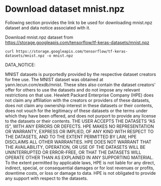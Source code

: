 # Download dataset mnist.npz

Following section provides the link to be used for downloading mnist.npz dataset and data notice associated with it. 

Download mnist.npz dataset from https://storage.googleapis.com/tensorflow/tf-keras-datasets/mnist.npz

`curl https://storage.googleapis.com/tensorflow/tf-keras-datasets/mnist.npz -o mnist.npz`


DATA_NOTICE: 

MNIST datasets is purportedly provided by the respective dataset creators for free use. The MNIST dataset was obtained at yann.lecun.com/exdb/mnist.  These sites also contain the dataset creators’ offer for others to use the datasets and do not impose any relevant restrictions on that use.  Hewlett Packard Enterprise Company (HPE) does not claim any affiliation with the creators or providers of these datasets, does not claim any ownership interest in these datasets or their contents, does not vouch for the legitimacy of these datasets or the terms under which they have been offered, and does not purport to provide any license to the datasets or their contents.  THE USER ACCEPTS THE DATASETS “AS IS”, WITH ANY ERRORS OR DEFECTS.  HPE MAKES NO REPRESENTATION OR WARRANTY, EXPRESS OR IMPLIED, OF ANY KIND WITH RESPECT TO THE DATASETS, AND TO THE EXTENT PERMITTED BY LAW, HPE DISCLAIMS ALL OTHER WARRANTIES.  HPE DOES NOT WARRANT THAT THE AVAILABILITY, OPERATION, OR USE OF THE DATASETS WILL BE UNINTERRUPTED OR ERROR-FREE, OR THAT THE DATASETS WILL OPERATE OTHER THAN AS EXPLAINED IN ANY SUPPORTING MATERIAL.  To the extent permitted by applicable laws, HPE is not liable for any direct, indirect, special, or consequential damages or for lost revenues or profits, downtime costs, or loss or damage to data.  HPE is not obligated to provide any support with respect to the datasets.




